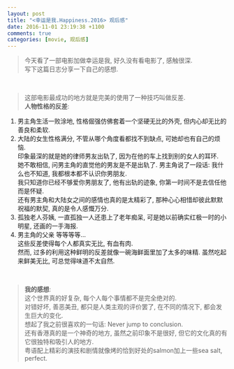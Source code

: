 ```yaml
---
layout: post
title: "<幸运是我.Happiness.2016> 观后感"
date: 2016-11-01 23:19:38 +1100
comments: true
categories: [movie, 观后感]
---
```


> 今天看了一部电影加做幸运是我, 好久没有看电影了, 感触很深.   
写下这篇日志分享一下自己的感想.     

<!--more-->
<br>

> 这部电影最成功的地方就是完美的使用了一种技巧叫做反差.    
**人物性格的反差**:     
1) 男主角生活一败涂地, 性格倔强仿佛套着一个坚硬无比的外壳, 但内心却无比的善良和柔软.    
2) 大陆的女生性格满分, 不管从哪个角度看都找不到缺点, 可她却也有自己的烦恼.    
印象最深的就是她的律师男友出轨了, 因为在他的车上找到别的女人的耳环.   
她不敢相信, 问男主角的直觉他的男友是不是出轨了. 男主角说了一段话: 我什么也不知道, 我都根本都不认识你男朋友.    
我只知道你已经不够爱你男朋友了, 他有出轨的迹象, 你第一时间不是去信任他而是怀疑.     
还有男主角和大陆女之间的感情也真的是太精彩了, 那种心心相惜却彼此默默祝福的默契, 真的是令人感慨万分.    
3) 孤独老人芬姨, 一直孤独一人还患上了老年痴呆, 可是她以前确实红极一时的小明星, 还画的一手海报.    
4) 男主角的父亲 等等等等...    
这些反差使得每个人都真实无比, 有血有肉.      
然而, 过多的利用这种鲜明的反差就像一碗海鲜面里加了太多的味精. 虽然吃起来鲜美无比, 可总觉得味道不太自然.     
<br>

> **我的感想**:     
这个世界真的好复杂, 每个人每个事情都不是完全绝对的.    
对错好坏, 善恶美丑, 都只是人类主观的评价罢了, 在不同的情况下, 都会发生巨大的变化.    
想起了我之前很喜欢的一句话: Never jump to conclusion.    
还有香港真的是一个神奇的地方, 虽然之前印象不是很好, 但它的文化真的有它很独特和吸引人的地方.    
粤语配上精彩的演技和剧情就像烤的恰到好处的salmon加上一些sea salt, perfect.     
<img style="max-height:400px" class="lazy" data-original="/images/blog/161101_happiness/happiness.png">    
